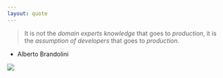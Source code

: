 ```yaml
---
layout: quote
---
```


> It is not the *domain experts knowledge* that goes to *production*,
> it is the *assumption of developers* that goes to *production*.

- Alberto Brandolini

<img src="/agile.jpg" class="m-40 h-40 rounded shadow" />
